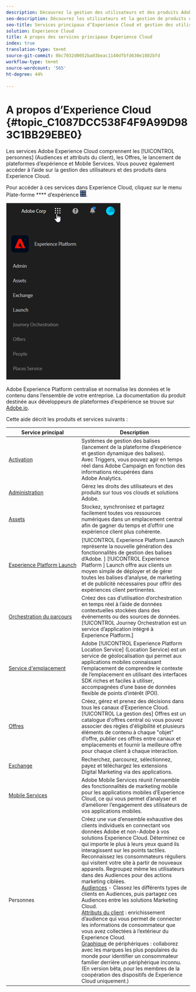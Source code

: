 ```yaml
---
description: Découvrez la gestion des utilisateurs et des produits Adobe Experience Cloud, les personnes (Audiences et attributs du client), l’orchestration du parcours, les Offres, les emplacements, le lancement de plateformes d’expérience et les services mobiles.
seo-description: Découvrez les utilisateurs et la gestion de produits d’Adobe Experience Cloud, les personnes (Audiences et attributs du client), les Offres, le lancement de plateformes d’expérience et les services mobiles.
seo-title: Services principaux d’Experience Cloud et gestion des utilisateurs
solution: Experience Cloud
title: A propos des services principaux Experience Cloud
index: true
translation-type: tm+mt
source-git-commit: 0bc7032d0052ba03beac1140dfbfd630e1802bfd
workflow-type: tm+mt
source-wordcount: '565'
ht-degree: 44%

---
```



# A propos d’Experience Cloud {#topic_C1087DCC538F4F9A99D983C1BB29EBE0}

Les services Adobe Experience Cloud comprennent les [!UICONTROL personnes] (Audiences et attributs du client), les Offres, le lancement de plateformes d’expérience et Mobile Services. Vous pouvez également accéder à l’aide sur la gestion des utilisateurs et des produits dans Experience Cloud.

Pour accéder à ces services dans Experience Cloud, cliquez sur le menu Plate-forme **** d’expérience ![](assets/menu-icon.png).

![](assets/platform-core-services.png)

Adobe Experience Platform centralise et normalise les données et le contenu dans l’ensemble de votre entreprise. La documentation du produit destinée aux développeurs de plateformes  d’expérience se trouve sur [Adobe.io](https://www.adobe.io/apis/experienceplatform/home/services.html).

Cette aide décrit les produits et services suivants :

| Service principal | Description |
|--- |--- |
| [Activation](activation/activation.md) | Systèmes de gestion des balises (lancement de la plateforme d’expérience et gestion dynamique des balises).<br>Avec Triggers, vous pouvez agir en temps réel dans Adobe Campaign en fonction des informations récupérées dans Adobe Analytics. |
| [Administration](admin-getting-started/admin-getting-started.md) | Gérez les droits des utilisateurs et des produits sur tous vos clouds et solutions Adobe. |
| [Assets](experience-cloud-assets/experience-cloud-assets.md) | Stockez, synchronisez et partagez facilement toutes vos ressources numériques dans un emplacement central afin de gagner du temps et d’offrir une expérience client plus cohérente. |
| [Experience Platform Launch](https://docs.adobe.com/content/help/fr-FR/launch/using/overview.html) | [!UICONTROL Experience Platform Launch représente la nouvelle génération des fonctionnalités de gestion des balises d’Adobe. ] [!UICONTROL Experience Platform ] Launch offre aux clients un moyen simple de déployer et de gérer toutes les balises d’analyse, de marketing et de publicité nécessaires pour offrir des expériences client pertinentes. |
| [Orchestration du parcours](https://docs.adobe.com/content/help/fr-FR/journeys/using/journey-orchestration-home.html) | Créez des cas d’utilisation d’orchestration en temps réel à l’aide de données contextuelles stockées dans des événements ou des sources de données. [!UICONTROL Journey Orchestration est un service d’application intégré à Experience Platform.] |
| [Service d&#39;emplacement](https://docs.adobe.com/content/help/fr-FR/places/using/home.html) | Adobe [!UICONTROL Experience Platform Location Service] (Location Service) est un service de géolocalisation qui permet aux applications mobiles connaissant l’emplacement de comprendre le contexte de l’emplacement en utilisant des interfaces SDK riches et faciles à utiliser, accompagnées d’une base de données flexible de points d’intérêt (POI). |
| [Offres](offer-management/getting-started.md) | Créez, gérez et prenez des décisions dans tous les canaux d’Experience Cloud. [!UICONTROL La gestion des] Offres est un catalogue d&#39;offres central où vous pouvez associer des règles d&#39;éligibilité et plusieurs éléments de contenu à chaque &quot;objet&quot; d’offre, publier ces offres entre canaux et emplacements et fournir la meilleure offre pour chaque client à chaque interaction. |
| [Exchange](exchange.md) | Recherchez, parcourez, sélectionnez, payez et téléchargez les extensions Digital Marketing via des applications. |
| [Mobile Services](https://docs.adobe.com/content/help/fr-FR/mobile-services/using/home.html) | Adobe Mobile Services réunit l’ensemble des fonctionnalités de marketing mobile pour les applications mobiles d’Experience Cloud, ce qui vous permet d’analyser et d’améliorer l’engagement des utilisateurs de vos applications mobiles. |
| Personnes | Créez une vue d’ensemble exhaustive des clients individuels en connectant vos données Adobe et non-Adobe à vos solutions Experience Cloud. Déterminez ce qui importe le plus à leurs yeux quand ils interagissent sur les points tactiles. Reconnaissez les consommateurs réguliers qui visitent votre site à partir de nouveaux appareils. Regroupez même les utilisateurs dans des Audiences pour des actions marketing ciblées.<br>[Audiences](audience-library/audience-library.md) - Classez les différents types de clients en Audiences, puis partagez ces Audiences entre les solutions Marketing Cloud.<br>[Attributs du client](attributes/attributes.md) : enrichissement d’audience qui vous permet de connecter les informations de consommateur que vous avez collectées à l’extérieur du Experience Cloud.<br>[Graphique](https://landing.adobe.com/en/na/events/summit/275658-summit-co-op.html) de périphériques : collaborez avec les marques les plus populaires du monde pour identifier un consommateur familier derrière un périphérique inconnu. (En version bêta, pour les membres de la coopération des dispositifs de Experience Cloud uniquement.) |
